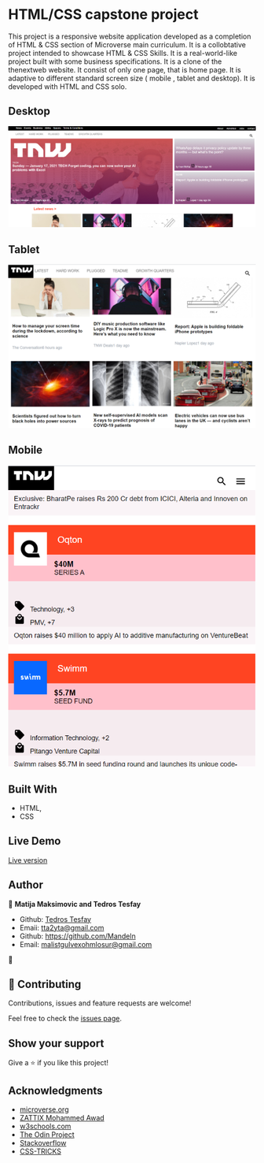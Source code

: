 # HTML/CSS capstone project

This project is a responsive website application developed as a completion of HTML & CSS section of Microverse main curriculum. It is a collobtative project intended to showcase HTML & CSS Skills. It is a real-world-like project built with some business specifications. It is a clone of the thenextweb website. It consist of only one page, that is home page. It is adaptive to different standard screen size ( mobile , tablet and desktop). It is developed with HTML and CSS solo.

## Desktop

![screenshot](./img/readme-img1.png)

## Tablet

![screenshot](./img/readme-img2.png)

## Mobile

![screenshot](./img/readme-img3.png)

## Built With

- HTML,
- CSS

## Live Demo

<a href="https://rawcdn.githack.com/tta2yta/the-next-web/bbe9fe3c9b0e5892bd1269f91fe7dd2d600ff3a7/index.html">Live version</a>

## Author

👤 **Matija Maksimovic and Tedros Tesfay**

- Github: [Tedros Tesfay](https://github.com/tta2yta)
- Emaii: tta2yta@gmail.com
- Github: https://github.com/Mandeln
- Email: malistgulvexohmlosur@gmail.com

👤

## 🤝 Contributing

Contributions, issues and feature requests are welcome!

Feel free to check the <a href="https://github.com/tta2yta/the-next-web/issues" target="_blank">issues page</a>.

## Show your support

Give a ⭐️ if you like this project!

## Acknowledgments

- <a href="https://www.microverse.org/" target="_blank">microverse.org</a>
- <a href="https://www.behance.net/gallery/24796463/ZATTIX" target="_blank">ZATTIX Mohammed Awad</a>
- <a href="https://www.w3schools.com/" target="_blank">w3schools.com</a>
- <a href="https://www.theodinproject.com/" target="_blank">The Odin Project</a>
- <a href="https://www.stackoverflow.com/" target="_blank">Stackoverflow</a>
- <a href="https://css-tricks.com/" target="_blank">CSS-TRICKS</a>

